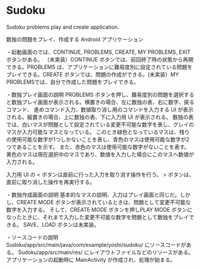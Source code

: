# Sudoku
Sudoku problems play and create application.

数独の問題をプレイ、作成する Android アプリケーション

・起動画面のでは、CONTINUE, PROBLEMS, CREATE, MY PROBLEMS, EXIT ボタンがある。
（未実装）CONTINUE ボタンでは、前回終了時の状態から再開できる。PROBLEMS は、アプリケーションに難易度別に設定されている問題を
プレイできる。CREATE ボタンでは、問題の作成ができる。(未実装）MY PROBLEMSでは、自分で作成した問題をプレイできる。

・数独プレイ画面の説明
PROBLEMS ボタンを押し、難易度別の問題を選択すると数独プレイ画面が表示される。横置きの場合、左に数独の表、右に数字、戻るコマンド、
進めコマンド入力、数値取り消し用のコマンドを入力する UI が表示される。縦置きの場合、上に数独の表、下に入力用 UI が表示される。
数独の表では、白いマスが問題として設定されている変更不可能な数字を表し、グレイのマスが入力可能なマスとなっている。
このとき緑色となっているマスは、残りの使用可能な数字が1つしかないことを表し、青色のマスは使用可能な数字が2つであることを示す。
また、赤色のマスは使用可能な数字がないことを表す。黄色のマスは現在選択中のマスであり、数値を入力した場合にこのマスへ数値が入力される。

入力用 UI の < ボタンは直前に行った入力を取り消す操作を行う。 > ボタンは、直前に取り消した操作を再実行する。

・数独作成画面の説明
基本的なマスの説明、入力はプレイ画面と同じだ。しかし、CREATE MODE ボタンが表示されているときは、問題として変更不可能な数字を入力する。
そして、CREATE MODE ボタンを押しPLAY MODE ボタンになったときに、それまで入力した変更不可能な数字を問題として数独をプレイできる。
SAVE、LOAD ボタンは未実装。


・ソースコードの説明
Sudoku/app/src/main/java/com/example/yoshi/sudoku/
にソースコードがある。
Sudoku/app/src/main/res/
にレイアウトファイルなどのリソースがある。
アプリケーションの起動時に MainActivity が作成され、処理が始まる。
